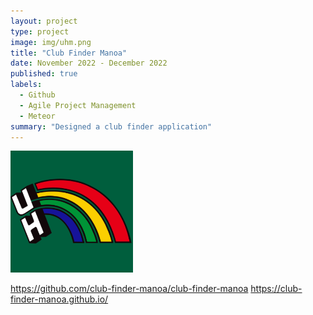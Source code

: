 ```yaml
---
layout: project
type: project
image: img/uhm.png
title: "Club Finder Manoa"
date: November 2022 - December 2022
published: true
labels:
  - Github
  - Agile Project Management
  - Meteor
summary: "Designed a club finder application"
---
```


<img class="img-fluid" src="../img/uhm.png">

https://github.com/club-finder-manoa/club-finder-manoa
https://club-finder-manoa.github.io/

